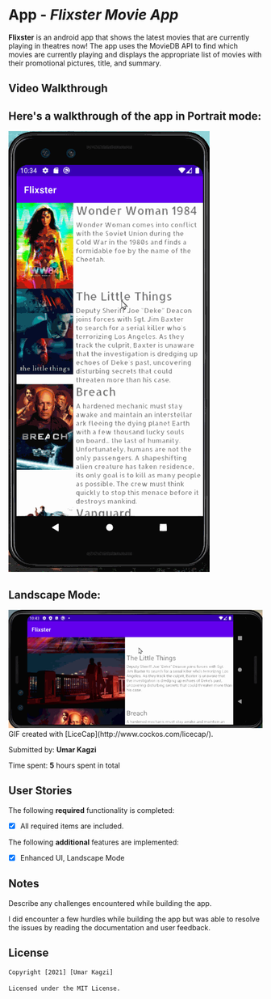 # App - *Flixster Movie App*

**Flixster** is an android app that shows the latest movies that are currently playing in theatres now!
The app uses the MovieDB API to find which movies are currently playing and displays the appropriate list of movies with their promotional pictures, title, and summary.

## Video Walkthrough

## Here's a walkthrough of the app in Portrait mode:

<img src='flixster-updated-with-player.gif' title='Video Walkthrough' width='' alt='Video Walkthrough' />

## Landscape Mode:

<img src='flixster-walk-land.gif' title='Video Walkthrough' width='' alt='Video Walkthrough' />
GIF created with [LiceCap](http://www.cockos.com/licecap/).

Submitted by: **Umar Kagzi**

Time spent: **5** hours spent in total

## User Stories

The following **required** functionality is completed:

* [x] All required items are included.

The following **additional** features are implemented:

* [x] Enhanced UI, Landscape Mode


## Notes

Describe any challenges encountered while building the app.

I did encounter a few hurdles while building the app but was able to resolve the issues by reading the documentation and user feedback.

## License

    Copyright [2021] [Umar Kagzi]

    Licensed under the MIT License.
